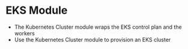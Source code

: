 # EKS Module
- The Kubernetes Cluster module wraps the EKS control plan and the workers
- Use the Kubernetes Cluster module to provision an EKS cluster


